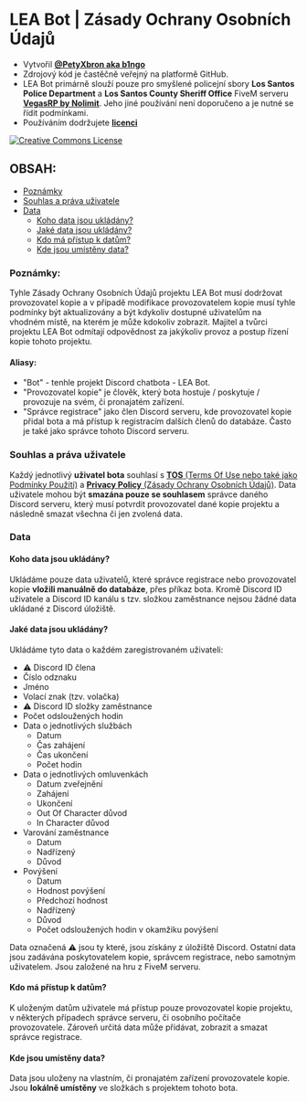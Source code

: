 # LEA Bot | Zásady Ochrany Osobních Údajů
- Vytvořil **[@PetyXbron aka b1ngo](https://github.com/PetyXbron/)**
- Zdrojový kód je častěčně veřejný na platformě GitHub.
- LEA Bot primárně slouží pouze pro smyšlené policejní sbory **Los Santos Police Department** a **Los Santos County Sheriff Office** FiveM serveru **[VegasRP by Nolimit](https://nlmt.cc/)**. Jeho jiné používání není doporučeno a je nutné se řídit podmínkami.
- Používáním dodržujete **[licenci](/LICENSE.md)**

[![Creative Commons License](https://i.creativecommons.org/l/by-nc-nd/4.0/88x31.png)](http://creativecommons.org/licenses/by-nc-nd/4.0/)

## OBSAH:
- [Poznámky](#poznámky)
- [Souhlas a práva uživatele](#souhlas-a-práva-uživatele)
- [Data](#data)
    - [Koho data jsou ukládány?](#koho-data-jsou-ukládány)
    - [Jaké data jsou ukládány?](#jaké-data-jsou-ukládány)
    - [Kdo má přístup k datům?](#kdo-má-přístup-k-datům)
    - [Kde jsou umístěny data?](#kde-jsou-umístěny-data)

### Poznámky:
Tyhle Zásady Ochrany Osobních Údajů projektu LEA Bot musí dodržovat provozovatel kopie a v případě modifikace provozovatelem kopie musí tyhle podmínky být aktualizovány a být kdykoliv dostupné uživatelům na vhodném místě, na kterém je může kdokoliv zobrazit.
Majitel a tvůrci projektu LEA Bot odmítají odpovědnost za jakýkoliv provoz a postup řízení kopie tohoto projektu.
#### Aliasy:
- "Bot" - tenhle projekt Discord chatbota - LEA Bot.
- "Provozovatel kopie" je člověk, který bota hostuje / poskytuje / provozuje na svém, či pronajatém zařízení.
- "Správce registrace" jako člen Discord serveru, kde provozovatel kopie přidal bota a má přístup k registracím dalších členů do databáze. Často je také jako správce tohoto Discord serveru.

### Souhlas a práva uživatele
Každý jednotlivý **uživatel bota** souhlasí s [**TOS** (Terms Of Use nebo také jako Podmínky Použití)](/docs/terms-of-use.md) a [**Privacy Policy** (Zásady Ochrany Osobních Údajů)](/docs/privacy-policy.md).
Data uživatele mohou být **smazána pouze se souhlasem** správce daného Discord serveru, který musí potvrdit provozovatel dané kopie projektu a následně smazat všechna či jen zvolená data.

### Data
#### Koho data jsou ukládány?
Ukládáme pouze data uživatelů, které správce registrace nebo provozovatel kopie **vložili manuálně do databáze**, přes příkaz bota. Kromě Discord ID uživatele a Discord ID kanálu s tzv. složkou zaměstnance nejsou žádné data ukládané z Discord úložiště.

#### Jaké data jsou ukládány?
Ukládáme tyto data o každém zaregistrovaném uživateli:
- ⚠️ Discord ID člena
- Číslo odznaku
- Jméno
- Volací znak (tzv. volačka)
- ⚠️ Discord ID složky zaměstnance
- Počet odsloužených hodin
- Data o jednotlivých službách
    - Datum
    - Čas zahájení
    - Čas ukončení
    - Počet hodin
- Data o jednotlivých omluvenkách
    - Datum zveřejnění
    - Zahájení
    - Ukončení
    - Out Of Character důvod
    - In Character důvod
- Varování zaměstnance
    - Datum
    - Nadřízený
    - Důvod
- Povýšení
    - Datum
    - Hodnost povýšení
    - Předchozí hodnost
    - Nadřízený
    - Důvod
    - Počet odsloužených hodin v okamžiku povýšení

Data označená ⚠️ jsou ty které, jsou získány z úložiště Discord. Ostatní data jsou zadávána poskytovatelem kopie, správcem registrace, nebo samotným uživatelem. Jsou založené na hru z FiveM serveru.

#### Kdo má přístup k datům?
K uloženým datům uživatele má přístup pouze provozovatel kopie projektu, v některých případech správce serveru, či osobního počítače provozovatele. Zároveň určitá data může přidávat, zobrazit a smazat správce registrace.

#### Kde jsou umístěny data?
Data jsou uloženy na vlastním, či pronajatém zařízení provozovatele kopie. Jsou **lokálně umístěny** ve složkách s projektem tohoto bota.